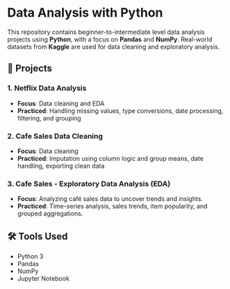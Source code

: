 # Data Analysis with Python

This repository contains beginner-to-intermediate level data analysis projects using **Python**, with a focus on **Pandas** and **NumPy**. Real-world datasets from **Kaggle** are used for data cleaning and exploratory analysis.

## 📂 Projects

### 1. Netflix Data Analysis  
- **Focus**: Data cleaning and EDA  
- **Practiced**: Handling missing values, type conversions, date processing, filtering, and grouping  

### 2. Cafe Sales Data Cleaning  
- **Focus**: Data cleaning  
- **Practiced**: Imputation using column logic and group means, date handling, exporting clean data

### 3. Cafe Sales - Exploratory Data Analysis (EDA)
- **Focus**: Analyzing café sales data to uncover trends and insights.  
- **Practiced**: Time-series analysis, sales trends, item popularity, and grouped aggregations.


## 🛠️ Tools Used  
- Python 3  
- Pandas  
- NumPy  
- Jupyter Notebook  

